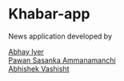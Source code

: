 # Khabar-app

 
News application developed by

[Abhay Iyer](https://github.com/abhay-iy97)   
[Pawan Sasanka Ammanamanchi](https://github.com/Shashi456)   
[Abhishek Vashisht](https://github.com/AbhishekVashisht)   
